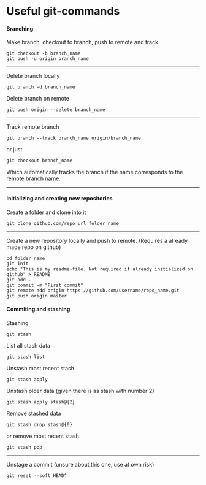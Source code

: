# Useful git-commands
#### Branching
Make branch, checkout to branch, push to remote and track
```
git checkout -b branch_name
git push -u origin branch_name
```

---

Delete branch locally
```
git branch -d branch_name
```
Delete branch on remote
```
git push origin --delete branch_name
```

---

Track remote branch
```
git branch --track branch_name origin/branch_name
```
or just
```
git checkout branch_name
```

Which automatically tracks the branch if the name corresponds to the remote branch name.

---

#### Initializing and creating new repositories

Create  a folder and clone into it
```
git clone github.com/repo_url folder_name
```

---

Create a new repository locally and push to remote. (Requires a already made repo on github)
```
cd folder_name
git init
echo "This is my readme-file. Not required if already initialized on github" > README
git add .
git commit -m "First commit"
git remote add origin https://github.com/username/repo_name.git
git push origin master
```

#### Commiting and stashing

Stashing
```
git stash
```
List all stash data
```
git stash list
```
Unstash most recent stash
```
git stash apply
```
Unstash older data (given there is as stash with number 2}
```
git stash apply stash@{2}
```
Remove stashed data
```
git stash drop stash@{0}
```
or remove most recent stash
```
git stash pop
```

---

Unstage a commit (unsure about this one, use at own risk)
```
git reset --soft HEAD^
```
